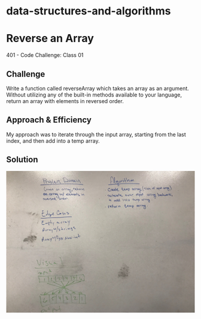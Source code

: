 # data-structures-and-algorithms

# Reverse an Array
401 - Code Challenge: Class 01

## Challenge
Write a function called reverseArray which takes an array as an argument. Without utilizing any of the built-in methods available to your language, return an array with elements in reversed order.

## Approach & Efficiency
My approach was to iterate through the input array, starting from the last index, and then add into a temp array.

## Solution
![Alt text](code401challenges/assets/array_reverse.JPG?raw=true "Array Reverse Whiteboard")
